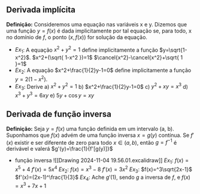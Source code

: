 ## Derivada implícita

**Definição:** Consideremos uma equação nas variáveis x e y. Dizemos que uma função $y=f(x)$ é dada implicitamente por tal equação se, para todo, x no domínio de $f$, o ponto $(x,f(x))$ for solução da equação.
 - $Ex_{1}$: A equação $x^2+y^2=1$ define implicitamente a função $y=\sqrt{1-x^2}$.
	 $x^2+(\sqrt{ 1-x^2 })=1$
	 $\cancel{x^2}-\cancel{x^2}+\sqrt{ 1 }=1$
 - $Ex_{2}$: A equação $x^2+\frac{1}{2}y-1=0$ define implicitamente a função $y=2(1-x^2)$.
 - $Ex_{3}$: Derive
	  a) $x^2+y^2=1$
	  b) $x^2+\frac{1}{2}y-1=0$
	  c) $y^2+xy=x^3$
	  d) $x^3+y^3=6xy$
	  e) $5y+\cos y=xy$ 

## Derivada de função inversa

**Definição:** Seja $y=f(x)$ uma função definida em um intervalo (a, b). Suponhamos que $f(x)$ advém de uma função inversa $x=g(y)$ contínua. Se $f'(x)$ existir e ser diferente de zero para todo $x \in(a, b)$, então $g=f^{-1}$ é derivável e valerá $g'(y)=\frac{1}{f'[g(y)]}$ 
- função inversa 
	![[Drawing 2024-11-04 19.56.01.excalidraw]]
	$Ex_{1}$: $f(x)=x^5+4$
		$f'(x)=5x^4$
	$Ex_{2}$: $f(x)=x^3-8$
		$f'(x)=3x^2$ 
	$Ex_{3}$: $f(x)=^3\sqrt{2x-1}$
		$f'(x)=(2x-1)^\frac{1}{3}$
	$Ex_{4}$: Ache $g'(1)$, sendo $g$ a inversa de $f$, e $f(x)=x^3+7x+1$ 
